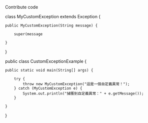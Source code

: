 Contribute code

class MyCustomException extends Exception {

    public MyCustomException(String message) {
    
        super(message
        
    }
}

public class CustomExceptionExample {

    public static void main(String[] args) {
    
        try {
            throw new MyCustomException("這是一個自定義異常！");
        } catch (MyCustomException e) {
            System.out.println("捕獲到自定義異常：" + e.getMessage());
        }
        
    }
}
